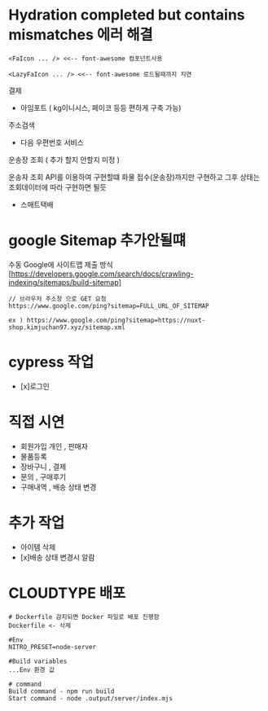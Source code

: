 # Hydration completed but contains mismatches 에러 해결

```
<FaIcon ... /> <<-- font-awesome 컴포넌트사용

<LazyFaIcon ... /> <<-- font-awesome 로드될때까지 지연
```

결제

- 아임포트 ( kg이니시스, 페이코 등등 편하게 구축 가능)

주소검색

- 다음 우편번호 서비스

운송장 조회 ( 추가 할지 안할지 미정 )

운송자 조회 API를 이용하여 구현할떄 화물 접수(운송장)까지만 구현하고 그후 상태는 조회데이터에 따라 구현하면 될듯

- 스매트택배

# google Sitemap 추가안될떄

수동 Google에 사이트맵 제출 방식 [https://developers.google.com/search/docs/crawling-indexing/sitemaps/build-sitemap]

```
// 브라우저 주소창 으로 GET 요청
https://www.google.com/ping?sitemap=FULL_URL_OF_SITEMAP

ex ) https://www.google.com/ping?sitemap=https://nuxt-shop.kimjuchan97.xyz/sitemap.xml

```

# cypress 작업

- [x]로그인

# 직접 시연

- 회원가입 개인 , 판매자
- 물품등록
- 장바구니 , 결제
- 문의 , 구매후기
- 구매내역 , 배송 상태 변경

# 추가 작업

- 아이템 삭제
- [x]배송 상태 변경시 알람

# CLOUDTYPE 배포

```
# Dockerfile 감지되면 Docker 파일로 배포 진행함
Dockerfile <- 삭제

#Env
NITRO_PRESET=node-server

#Build variables
...Env 환경 값

# command
Build command - npm run build
Start command - node .output/server/index.mjs

```
